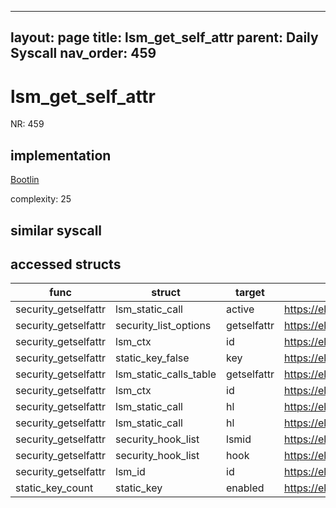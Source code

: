 
---
layout: page
title: lsm_get_self_attr
parent: Daily Syscall
nav_order: 459
---
        

# lsm_get_self_attr
NR: 459

## implementation
[Bootlin](https://elixir.bootlin.com/linux/v6.14.7/source/security/lsm_syscalls.c#L77)

complexity: 25


## similar syscall


## accessed structs

|func|struct|target|location|has_read|has_write|
|--|--|--|--|--|--|
|security_getselfattr|lsm_static_call|active|https://elixir.bootlin.com/linux/v6.14.7/source/security/security.c#L4144|true|true|
|security_getselfattr|security_list_options|getselfattr|https://elixir.bootlin.com/linux/v6.14.7/source/security/security.c#L4150|true|true|
|security_getselfattr|lsm_ctx|id|https://elixir.bootlin.com/linux/v6.14.7/source/security/security.c#L4135|true|true|
|security_getselfattr|static_key_false|key|https://elixir.bootlin.com/linux/v6.14.7/source/security/security.c#L4144|false|false|
|security_getselfattr|lsm_static_calls_table|getselfattr|https://elixir.bootlin.com/linux/v6.14.7/source/security/security.c#L4144|false|false|
|security_getselfattr|lsm_ctx|id|https://elixir.bootlin.com/linux/v6.14.7/source/security/security.c#L4145|true|true|
|security_getselfattr|lsm_static_call|hl|https://elixir.bootlin.com/linux/v6.14.7/source/security/security.c#L4145|true|true|
|security_getselfattr|lsm_static_call|hl|https://elixir.bootlin.com/linux/v6.14.7/source/security/security.c#L4150|true|true|
|security_getselfattr|security_hook_list|lsmid|https://elixir.bootlin.com/linux/v6.14.7/source/security/security.c#L4145|true|true|
|security_getselfattr|security_hook_list|hook|https://elixir.bootlin.com/linux/v6.14.7/source/security/security.c#L4150|true|true|
|security_getselfattr|lsm_id|id|https://elixir.bootlin.com/linux/v6.14.7/source/security/security.c#L4145|true|true|
|static_key_count|static_key|enabled|https://elixir.bootlin.com/linux/v6.14.7/source/kernel/jump_label.c#L110|false|false|
